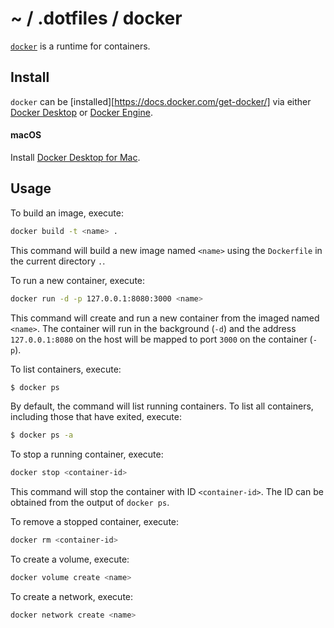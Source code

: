 # ~ / .dotfiles / docker

[`docker`](https://www.docker.com/) is a runtime for containers.

## Install

`docker` can be [installed][https://docs.docker.com/get-docker/] via either
[Docker Desktop](https://docs.docker.com/desktop/) or [Docker Engine](https://docs.docker.com/engine/).

#### macOS

Install [Docker Desktop for Mac](https://docs.docker.com/desktop/install/mac-install/).

## Usage

To build an image, execute:

```sh
docker build -t <name> .
```

This command will build a new image named `<name>` using the `Dockerfile` in the
current directory `.`.

To run a new container, execute:

```sh
docker run -d -p 127.0.0.1:8080:3000 <name>
```

This command will create and run a new container from the imaged named `<name>`.
The container will run in the background (`-d`) and the address `127.0.0.1:8080`
on the host will be mapped to port `3000` on the container (`-p`).

To list containers, execute:


```sh
$ docker ps
```

By default, the command will list running containers.  To list all containers,
including those that have exited, execute:

```sh
$ docker ps -a
```

To stop a running container, execute:

```sh
docker stop <container-id>
```

This command will stop the container with ID `<container-id>`.  The ID can be
obtained from the output of `docker ps`.

To remove a stopped container, execute:

```sh
docker rm <container-id>
```

To create a volume, execute:

```sh
docker volume create <name>
```

To create a network, execute:

```sh
docker network create <name>
```
